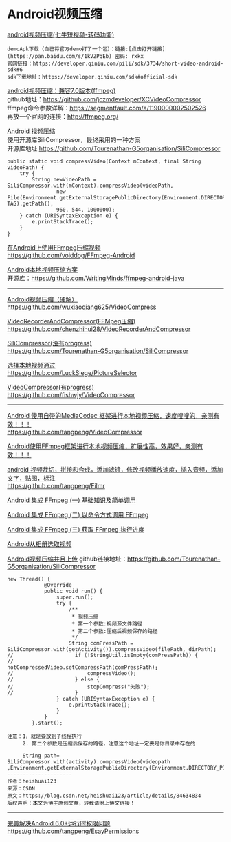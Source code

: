 Android视频压缩
===

[android视频压缩(七牛短视频-转码功能)](https://blog.csdn.net/qq_31796651/article/details/79154072)  
~~~
demoApk下载（自己将官方demo打了一个包）：链接:[点击打开链接](https://pan.baidu.com/s/1kVZPqEb) 密码: rxkx
官网链接：https://developer.qiniu.com/pili/sdk/3734/short-video-android-sdk#6
sdk下载地址：https://developer.qiniu.com/sdk#official-sdk
~~~

[android视频压缩：兼容7.0版本(ffmpeg)](https://blog.csdn.net/qq_35373333/article/details/77765605)  
github地址：https://github.com/jczmdeveloper/XCVideoCompressor  
ffmpeg命令参数详解：https://segmentfault.com/a/1190000002502526  
再放一个官网的连接：http://ffmpeg.org/  


[Android 视频压缩](https://blog.csdn.net/Lamphogani/article/details/80513452)  
使用开源库SiliCompressor，最终采用的一种方案  
开源库地址 https://github.com/Tourenathan-G5organisation/SiliCompressor  
~~~
public static void compressVideo(Context mContext, final String videoPath) {
    try {
        String newVideoPath = SiliCompressor.with(mContext).compressVideo(videoPath,
                new File(Environment.getExternalStoragePublicDirectory(Environment.DIRECTORY_PICTURES), TAG).getPath(),
                960, 544, 1000000);
    } catch (URISyntaxException e) {
        e.printStackTrace();
    }
}
~~~

[在Android上使用FFmpeg压缩视频](https://www.jianshu.com/p/ceaa286d8aff)  
https://github.com/voiddog/FFmpeg-Android  

[Android本地视频压缩方案](https://www.jianshu.com/p/4f82b058c8ec)  
开源库：https://github.com/WritingMinds/ffmpeg-android-java  

----------------

[Android视频压缩（硬解）](https://blog.csdn.net/qq_36421691/article/details/79113392)  
https://github.com/wuxiaoqiang625/VideoCompress  

[VideoRecorderAndCompressor(FFMpeg压缩)](https://github.com/chenzhihui28/VideoRecorderAndCompressor)  
https://github.com/chenzhihui28/VideoRecorderAndCompressor  

[SiliCompressor(没有progress)](https://github.com/Tourenathan-G5organisation/SiliCompressor)  
https://github.com/Tourenathan-G5organisation/SiliCompressor  

[选择本地视频通过](https://github.com/LuckSiege/PictureSelector)  
https://github.com/LuckSiege/PictureSelector  

[VideoCompressor(有progress)](https://github.com/fishwjy/VideoCompressor)  
https://github.com/fishwjy/VideoCompressor  

----------------

[Android 使用自带的MediaCodec 框架进行本地视频压缩，速度嗖嗖的，亲测有效！！！](https://github.com/tangpeng/VideoCompressor)  
https://github.com/tangpeng/VideoCompressor

[Android使用FFmpeg框架进行本地视频压缩，扩展性高，效果好，亲测有效！！！](https://github.com/tangpeng/FFmpegDemo)  

[android 视频裁切，拼接和合成，添加滤镜，修改视频播放速度，插入音频，添加文字，贴图，标注](https://www.jianshu.com/p/b2b35d0e7bce)  
https://github.com/tangpeng/Filmr

[Android 集成 FFmpeg (一) 基础知识及简单调用](https://blog.csdn.net/yhaolpz/article/details/76408829)  

[Android 集成 FFmpeg (二) 以命令方式调用 FFmpeg](https://blog.csdn.net/yhaolpz/article/details/77146156)  

[Android 集成 FFmpeg (三) 获取 FFmpeg 执行进度](https://blog.csdn.net/yhaolpz/article/details/77146156)  



[Android从相册选取视频](https://www.cnblogs.com/wzqnxd/p/10011664.html)  

[Android视频压缩并且上传](https://blog.csdn.net/heishuai123/article/details/84634834)
github链接地址：https://github.com/Tourenathan-G5organisation/SiliCompressor  
~~~
new Thread() {
            @Override
            public void run() {
                super.run();
                try {
                    /**
                     * 视频压缩
                     * 第一个参数:视频源文件路径
                     * 第二个参数:压缩后视频保存的路径
                     */
                    String comPressPath = SiliCompressor.with(getActivity()).compressVideo(filePath, dirPath);
//                    if (!StringUtil.isEmpty(comPressPath)) {
//                        notCompressedVideo.setCompressPath(comPressPath);
//                        compressVideo();
//                    } else {
//                        stopCompress("失败");
//                    }
                } catch (URISyntaxException e) {
                    e.printStackTrace();
                }
            }
        }.start();
        
注意：1，就是要放到子线程执行
     2. 第二个参数是压缩后保存的路径，注意这个地址一定要是你目录中存在的
     
     String path= SiliCompressor.with(activity).compressVideo(videopath ,Environment.getExternalStoragePublicDirectory(Environment.DIRECTORY_PICTURES).getPath());
--------------------- 
作者：heishuai123 
来源：CSDN 
原文：https://blog.csdn.net/heishuai123/article/details/84634834 
版权声明：本文为博主原创文章，转载请附上博文链接！
~~~

--------------

[完美解决Android 6.0+运行时权限问题](https://www.jianshu.com/p/52795b5dab3a)  
https://github.com/tangpeng/EsayPermissions












